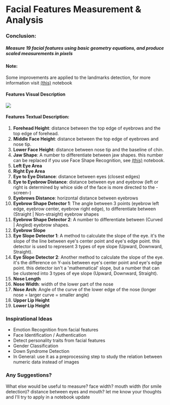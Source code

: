 # Facial Features Measurement & Analysis

<h3>Conclusion:</h3>
<h5>Measure 19 facial features using basic geometry equations, and produce scaled measurements in pixels</h5>

<h4><b>Note:</b></h4>
<p>
    Some improvements are applied to the landmarks detection, for more information visit <a href="https://www.kaggle.com/zeyadkhalid/full-face-81-landmarks-detection-highly-improved" target="_blank">(this)</a> notebook
</p>

<h4>Features Visual Description</h4>
<img src="https://user-images.githubusercontent.com/50156227/140836123-92d5e97f-059a-437a-ba63-56d95664f667.png">

<h4>Features Textual Description:</h4>
<ol>
    <li>
        <b>Forehead Height</b>: distance between the top edge of eyebrows and the top edge of forehead.
    </li>
    <li>
        <b>Middle Face Height</b>: distance between the top edge of eyebrows and nose tip.
    </li>
    <li>
        <b>Lower Face Height</b>: distance between nose tip and the baseline of chin.
    </li>
    <li>
        <b>Jaw Shape</b>: A number to differentiate between jaw shapes. this number can be replaced if you use Face Shape Recognition, see <a href="https://www.kaggle.com/zeyadkhalid/face-shape-recognition-73-accuracy" target="_blank">(this)</a> notebook.
    </li>
    <li>
        <b>Left Eye Area</b>
    </li>
    <li>
        <b>Right Eye Area</b>
    </li>
    <li>
        <b>Eye to Eye Distance</b>: distance between eyes (closest edges)
    </li>
    <li>
        <b>Eye to Eyebrow Distance</b>: distance between eye and eyebrow (left or right is determined by whice side of the face is more directed to the -screen-)
    </li>
    <li>
        <b>Eyebrows Distance</b>: horizontal distance between eyebrows
    </li>
    <li>
        <b>Eyebrow Shape Detector 1</b>: The angle between 3 points (eyebrow left edge, eyebrow center, eyebrow right edge), to differentiate between (Straight | Non-straight) eyebrow shapes
    </li>
    <li>
        <b>Eyebrow Shape Detector 2</b>: A number to differentiate between (Curved | Angled) eyebrow shapes.
    </li>
    <li>
        <b>Eyebrow Slope</b>
    </li>
    <li>
        <b>Eye Slope Detector 1</b>: A method to calculate the slope of the eye. it's the slope of the line between eye's center point and eye's edge point. this detector is used to represent 3 types of eye slope (Upward, Downward, Straight).
    </li>
    <li>
        <b>Eye Slope Detector 2</b>: Another method to calculate the slope of the eye. it's the difference on Y-axis between eye's center point and eye's edge point. this detector isn't a 'mathematical' slope, but a number that can be clustered into 3 types of eye slope (Upward, Downward, Straight).
    </li>
    <li>
        <b>Nose Length</b>
    </li>
    <li>
        <b>Nose Width</b>: width of the lower part of the nose
    </li>
    <li>
        <b>Nose Arch</b>: Angle of the curve of the lower edge of the nose (longer nose = larger curve = smaller angle)
    </li>
    <li>
        <b>Upper Lip Height</b>
    </li>
    <li>
        <b>Lower Lip Height</b>
    </li>
</ol>
<h3><b>Inspirational Ideas</b></h3>
<ul>
    <li>Emotion Recognition from facial features</li>
    <li>Face Identification / Authentication</li>
    <li>Detect personality traits from facial features</li>
    <li>Gender Classification</li>
    <li>Down Syndrome Detection</li>
    <li>In General: use it as a preprocessing step to study the relation between numeric data instead of images</li>
</ul>
<h3>Any Suggestions?</h3>
<p>What else would be useful to measure? face width? mouth width (for smile detection)? distance between eyes and mouth? let me know your thoughts and I'll try to apply in a notebook update</p>
